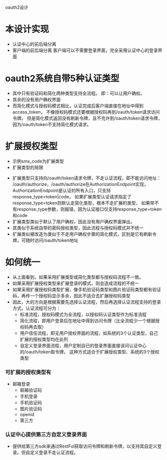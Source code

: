 oauth2设计

# 本设计实现

- 认证中心的前后端分离
- 客户端的前后端分离 客户端可以不需要登录界面，完全采用认证中心的登录界面

# oauth2系统自带5种认证类型

- 其中只有验证码和简化两种类型支持全流程。 即：可以让用户确权。
- 其余的没有用户确权界面
- 而简化模式与授权码模式相比，认证完成后客户端直接在地址中得到access_token， 不像授权码模式还要根据授权码再到/oauth/token请求访问令牌。
  但是简化模式返回没有刷新令牌，且不充许到/oauth/token请求令牌，因为/oauth/token不支持简化模式请求。

# 扩展授权类型

- 示例sms_code为扩展类型
- 扩展类型的局限
* 扩展类型只支持向/oauth/token请求令牌，不走认证流程，即不能访问地址： 
/oauth/authorize，/oauth/authorize在AuthorizationEndpoint实现，
AuthorizationEndpoint是认证的所有入口，只支持response_type=token|code，
如果扩展类型认证请求指定了response_type=token则默认走简化类型，根本不走扩展的类型，
如果带不有response_type参数，则报错，因为认证接口仅支持response_type=token和code
* 扩展类型类似于默认了用户确权，因此没有用户确权界面弹出。
* 其类似于系统自带的密码授权类型，因此流程与授权码模式并不统一 
* 扩展类似被改造为类似于不走用户确权步骤的简化模式，区别是它有刷新令牌，可随时访问/oauth/token地址

# 如何统一
- 从上面看到，如果采用扩展类型或简化类型都与授权码流程不一致。
- 如果采用扩展授权类型来扩展登录的模式，则会造成流程的不统一
- 如果采用扩展授权码类型扩展，像手机验证码类型和图片验证码类型都有验证码，再传一个授权码显示多余，因此不适合去扩展授权码类型
- 因此，大的方向是根据需要先选择认证流程，然后再选择认证流程支持的登录方式。认证流程可分为：
  * 标准流程，授权码模式为全流程，以授权码认证类型作为标准流程
  * 简化流程，即用户登录后在地址中得到访问令牌（比全流程少一个根据授权码再去取）
  * 用户信任流程，即无用户授权界面的流程，如系统的3个认证类型，自己扩展的授权类型均在此列
  * 自定义登录界面流程，用户定制自已的登录界面直接该问认证中心的/oauth/token取令牌。
  这种方式适合于扩展授权类型、系统的3个授权类型
### 可扩展的授权类型有
  - 邮箱登录
    - 邮箱验证码
    - 手机登录
    - 手机验证码
    - 图片验证码
    - openid
    - 第三方
### 认证中心提供第三方自定义登录界面
  - 提供给第三方sdk来通过RestFul获取访问令牌和刷新令牌，以支持其自定义登录。但自定义登录不走认证流程。